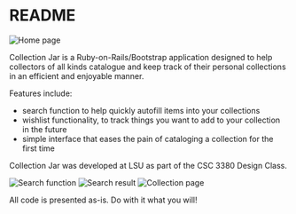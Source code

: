 # README

  ![Home page](https://bmmart2.com/owncloud/index.php/s/xTCHQ9eOpjrLvDL/download)

Collection Jar is a Ruby-on-Rails/Bootstrap application designed to help collectors of all kinds catalogue and keep track of their personal collections in an efficient and enjoyable manner.

Features include:

  - search function to help quickly autofill items into your collections  
  - wishlist functionality, to track things you want to add to your collection in the future
  - simple interface that eases the pain of cataloging a collection for the first time
  
Collection Jar was developed at LSU as part of the CSC 3380 Design Class.
  
![Search function](https://bmmart2.com/owncloud/index.php/s/u71whUO8s40fqmR/download)
![Search result](https://bmmart2.com/owncloud/index.php/s/YMj9Pqj0nG7NhhV/download)
![Collection page](https://bmmart2.com/owncloud/index.php/s/dqM5armWK8TSGne/download)


All code is presented as-is. Do with it what you will!
